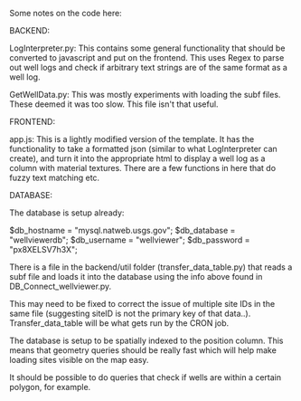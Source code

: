 Some notes on the code here:


BACKEND:


LogInterpreter.py:
This contains some general functionality that should be converted to javascript and put on the frontend. This uses Regex to parse out well logs and check if arbitrary text strings are of 
the same format as a well log. 


GetWellData.py:
This was mostly experiments with loading the subf files. These deemed it was too slow. This file isn't that useful. 

FRONTEND:

app.js:
This is a lightly modified version of the template. It has the functionality to take a formatted json (similar to what LogInterpreter can create), and turn it into the appropriate html to display
a well log as a column with material textures. There are a few functions in here that do fuzzy text matching etc. 


DATABASE:

The database is setup already:

$db_hostname = "mysql.natweb.usgs.gov";
$db_database = "wellviewerdb";
$db_username = "wellviewer";
$db_password = "px8XELSV7h3X";

There is a file in the backend/util folder (transfer_data_table.py) that reads a subf file and loads it into the database using the info above found in DB_Connect_wellviewer.py.

This may need to be fixed to correct the issue of multiple site IDs in the same file (suggesting siteID is not the primary key of that data..). Transfer_data_table will be what gets run by the CRON job.

The database is setup to be spatially indexed to the position column. This means that geometry queries should be really fast which will help make loading sites visible on the map easy.

It should be possible to do queries that check if wells are within a certain polygon, for example.